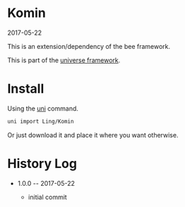 Komin
============
2017-05-22


This is an extension/dependency of the bee framework.



This is part of the [universe framework](https://github.com/karayabin/universe-snapshot).


Install
==========
Using the [uni](https://github.com/lingtalfi/universe-naive-importer) command.
```bash
uni import Ling/Komin
```

Or just download it and place it where you want otherwise.



History Log
===============

- 1.0.0 -- 2017-05-22

    - initial commit
